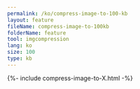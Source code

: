 ```yaml
---
permalink: /ko/compress-image-to-100-kb
layout: feature
fileName: compress-image-to-100kb
folderName: feature
tool: imgcompression
lang: ko
size: 100
type: kb
---
```


{%- include compress-image-to-X.html -%}
